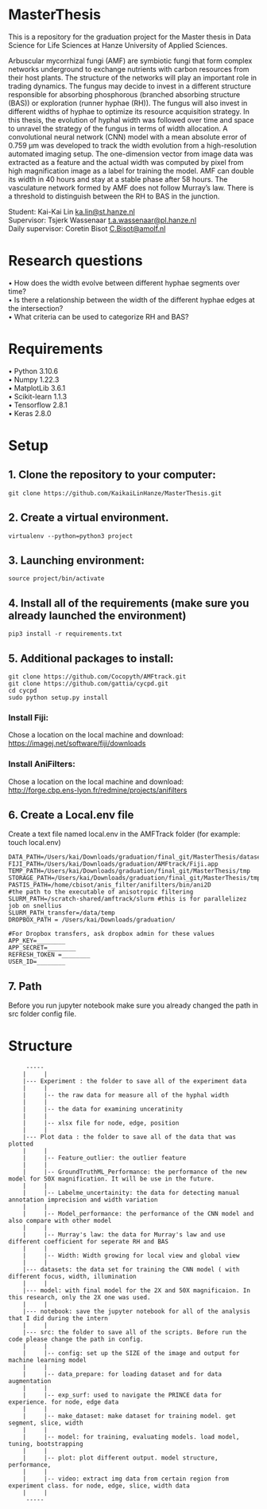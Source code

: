 # MasterThesis
This is a repository for the graduation project for the Master thesis in Data Science for Life Sciences at Hanze University of Applied Sciences.

Arbuscular mycorrhizal fungi (AMF) are symbiotic fungi that form complex networks underground to exchange nutrients with carbon resources from their host plants. The structure of the networks will play an important role in trading dynamics. The fungus may decide to invest in a different structure responsible for absorbing phosphorous (branched absorbing structure (BAS)) or exploration (runner hyphae (RH)). The fungus will also invest in different widths of hyphae to optimize its resource acquisition strategy. In this thesis, the evolution of hyphal width was followed over time and space to unravel the strategy of the fungus in terms of width allocation. A convolutional neural network (CNN) model with a mean absolute error of 0.759 µm was developed to track the width evolution from a high-resolution automated imaging setup. The one-dimension vector from image data was extracted as a feature and the actual width was computed by pixel from high magnification image as a label for training the model. AMF can double its width in 40 hours and stay at a stable phase after 58 hours. The vasculature network formed by AMF does not follow Murray’s law. There is a threshold to distinguish between the RH to BAS in the junction.

Student: Kai-Kai Lin ka.lin@st.hanze.nl  
Supervisor: Tsjerk Wassenaar t.a.wassenaar@pl.hanze.nl  
Daily supervisor: Coretin Bisot C.Bisot@amolf.nl  

# Research questions  
•	How does the width evolve between different hyphae segments over time?  
•	Is there a relationship between the width of the different hyphae edges at the intersection?  
•	What criteria can be used to categorize RH and BAS?  

# Requirements

•	Python 3.10.6   
•	Numpy  1.22.3  
•	MatplotLib  3.6.1  
•	Scikit-learn 1.1.3  
•	Tensorflow 2.8.1  
•	Keras  2.8.0  
 
# Setup
## 1. Clone the repository to your computer:
```
git clone https://github.com/KaikaiLinHanze/MasterThesis.git
```
## 2. Create a virtual environment.
```
virtualenv --python=python3 project
```
## 3. Launching environment:
```
source project/bin/activate
```
## 4. Install all of the requirements (make sure you already launched the environment)
```
pip3 install -r requirements.txt
```
## 5. Additional packages to install:
```
git clone https://github.com/Cocopyth/AMFtrack.git
git clone https://github.com/gattia/cycpd.git
cd cycpd
sudo python setup.py install
```
### Install Fiji:  
Chose a location on the local machine and download:  
https://imagej.net/software/fiji/downloads

### Install AniFilters:  
Chose a location on the local machine and download:  
http://forge.cbp.ens-lyon.fr/redmine/projects/anifilters

## 6. Create a Local.env file
Create a text file named local.env in the AMFTrack folder (for example: touch local.env)
```
DATA_PATH=/Users/kai/Downloads/graduation/final_git/MasterThesis/datasets
FIJI_PATH=/Users/kai/Downloads/graduation/AMFtrack/Fiji.app
TEMP_PATH=/Users/kai/Downloads/graduation/final_git/MasterThesis/tmp
STORAGE_PATH=/Users/kai/Downloads/graduation/final_git/MasterThesis/tmp
PASTIS_PATH=/home/cbisot/anis_filter/anifilters/bin/ani2D 
#the path to the executable of anisotropic filtering
SLURM_PATH=/scratch-shared/amftrack/slurm #this is for parallelizez job on snellius
SLURM_PATH_transfer=/data/temp
DROPBOX_PATH = /Users/kai/Downloads/graduation/

#For Dropbox transfers, ask dropbox admin for these values
APP_KEY=________
APP_SECRET=________
REFRESH_TOKEN =________
USER_ID=________
```

## 7. Path  
Before you run jupyter notebook make sure you already changed the path in src folder config file.

# Structure
```
     -----
    |     |
    |--- Experiment : the folder to save all of the experiment data
    |     |
    |     |-- the raw data for measure all of the hyphal width
    |     |
    |     |-- the data for examining unceratinity
    |     |
    |     |-- xlsx file for node, edge, position
    |     |
    |--- Plot data : the folder to save all of the data that was plotted
    |     |
    |     |-- Feature_outlier: the outlier feature
    |     |
    |     |-- GroundTruthML_Performance: the performance of the new model for 50X magnification. It will be use in the future.
    |     |
    |     |-- Labelme_uncertainity: the data for detecting manual annotation imprecision and width variation 
    |     |
    |     |-- Model_performance: the performance of the CNN model and also compare with other model
    |     |
    |     |-- Murray's law: the data for Murray's law and use different coefficient for seperate RH and BAS
    |     |
    |     |-- Width: Width growing for local view and global view
    |     |
    |--- datasets: the data set for training the CNN model ( with different focus, width, illumination
    |     |
    |--- model: with final model for the 2X and 50X magnificaion. In this research, only the 2X one was used.
    |     |
    |--- notebook: save the jupyter notebook for all of the analysis that I did during the intern
    |     |
    |--- src: the folder to save all of the scripts. Before run the code please change the path in config.
    |     |
    |     |-- config: set up the SIZE of the image and output for machine learning model
    |     |
    |     |-- data_prepare: for loading dataset and for data augmentation
    |     |
    |     |-- exp_surf: used to navigate the PRINCE data for experience. for node, edge data
    |     |
    |     |-- make_dataset: make dataset for training model. get segment, slice, width 
    |     |
    |     |-- model: for training, evaluating models. load model, tuning, bootstrapping
    |     |
    |     |-- plot: plot different output. model structure, performance, 
    |     |
    |     |-- video: extract img data from certain region from experiment class. for node, edge, slice, width data
    |     |
     -----
``` 
